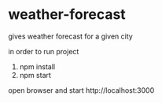 # weather-forecast
gives weather forecast for a given city

in order to run project
1. npm install
2. npm start

open browser and start http://localhost:3000